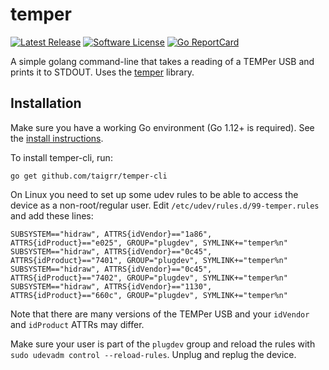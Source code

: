 # temper

[![Latest Release](https://img.shields.io/github/release/taigrr/temper.svg?style=for-the-badge)](https://github.com/taigrr/temper-cli/releases)
[![Software License](https://img.shields.io/badge/license-0BSD-blue.svg?style=for-the-badge)](/LICENSE)
[![Go ReportCard](https://goreportcard.com/badge/github.com/taigrr/temper-cli?style=for-the-badge)](https://goreportcard.com/report/taigrr/temper-cli)

A simple golang command-line that takes a reading of a TEMPer USB and prints it
to STDOUT. Uses the [temper](https://github.com/taigrr/temper) library.

## Installation

Make sure you have a working Go environment (Go 1.12+ is required).
See the [install instructions](http://golang.org/doc/install.html).

To install temper-cli, run:

    go get github.com/taigrr/temper-cli


On Linux you need to set up some udev rules to be able to access the device as
a non-root/regular user.
Edit `/etc/udev/rules.d/99-temper.rules` and add these lines:

```
SUBSYSTEM=="hidraw", ATTRS{idVendor}=="1a86", ATTRS{idProduct}=="e025", GROUP="plugdev", SYMLINK+="temper%n"
SUBSYSTEM=="hidraw", ATTRS{idVendor}=="0c45", ATTRS{idProduct}=="7401", GROUP="plugdev", SYMLINK+="temper%n"
SUBSYSTEM=="hidraw", ATTRS{idVendor}=="0c45", ATTRS{idProduct}=="7402", GROUP="plugdev", SYMLINK+="temper%n"
SUBSYSTEM=="hidraw", ATTRS{idVendor}=="1130", ATTRS{idProduct}=="660c", GROUP="plugdev", SYMLINK+="temper%n"
```
Note that there are many versions of the TEMPer USB and your
`idVendor` and `idProduct` ATTRs may differ.

Make sure your user is part of the `plugdev` group and reload the rules with
`sudo udevadm control --reload-rules`.
Unplug and replug the device.
